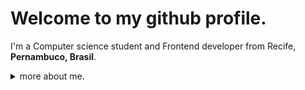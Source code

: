 <h1>Welcome to my github profile.</h1>


<p>I'm a Computer science student and Frontend developer from Recife, <b>Pernambuco, Brasil</b>.</p>


<details>
<summary>
  more about me.
</summary>
<h2>👨 About me</h2>

<p>Hi, In my free time, I’m a Web Developer, Mobile Developer, Linux evangelist, a Software Architect and open source enthusiast who is highly passionate about creating projects, good applications and writing good code.

In my projects I use Javascript so that everything works. Frontend of websites is writed in React, Mobile in React Native and in backend I use Node.js.

I also like competitive programming so I use cpp and python to study algorithms and make the fastest solution possible!

</br>

</p>

<h2>💻 Skills</h2>
<p>
  </br>
  </br>
  <a>Programming Languages</a>
  </br>
    <img alt="TypeScript" src="https://img.shields.io/badge/-TypeScript-007ACC?style=flat-square&logo=typescript&logoColor=white" />
    <img alt="JavaScript" src="https://img.shields.io/badge/-JavaScript-F7B93E?style=flat-square&logo=javascript&logoColor=white" />
    <img alt="C++" src="https://img.shields.io/badge/-C++-222222?style=flat-square&logo=cplusplus&logoColor=61DAFB" />
    <img alt="Python" src="https://img.shields.io/badge/-python-F7B93E?style=flat-square&logo=python&logoColor=white" />
  </br>
  <a>Frontend</a>
  </br>
    <img alt="React" src="https://img.shields.io/badge/-React.js-222222?style=flat-square&logo=react&logoColor=61DAFB"/>
    <img alt="Next.JS" src="https://img.shields.io/badge/-Next.js-000?style=flat-square&logo=next.js&logoColor=white"/>
    </br>
    <a>Backend</a>
    </br>
    <img alt="Node.js" src="https://img.shields.io/badge/-Node.js-43853d?style=flat-square&logo=Node.js&logoColor=white" />
    <img alt="Swagger" src="https://img.shields.io/badge/-Swagger-43853d?style=flat-square&logo=swagger&logoColor=white" />
    </br>
    <a>Databases</a>
    </br>
    <img alt="MongoDB" src="https://img.shields.io/badge/-MongoDB-13aa52?style=flat-square&logo=mongodb&logoColor=white" />
    <img alt="MySQL" src="https://img.shields.io/badge/-MySQL-F7B93E?style=flat-square&logo=mysql&logoColor=white" />
    </br>
    <a>Other</a>
    </br>
    <img alt="Docker" src="https://img.shields.io/badge/-Docker-46a2f1?style=flat-square&logo=docker&logoColor=white" />
    <img alt="github actions" src="https://img.shields.io/badge/-Github_Actions-2088FF?style=flat-square&logo=github-actions&logoColor=white" />
    <img alt="Insomnia" src="https://img.shields.io/badge/-Insomnia-5849BE?style=flat-square&logo=insomnia&logoColor=white" />
    <img alt="Postman" src="https://img.shields.io/badge/-Postman-F26635?style=flat-square&logo=postman&logoColor=white" />
    <img alt="Heroku" src="https://img.shields.io/badge/-Heroku-430098?style=flat-square&logo=heroku&logoColor=white" />
    <img alt="Sass" src="https://img.shields.io/badge/-Sass-CC6699?style=flat-square&logo=sass&logoColor=white" />
    <img alt="Styled Components" src="https://img.shields.io/badge/-Styled_Components-db7092?style=flat-square&logo=styled-components&logoColor=white" />
    <img alt="git" src="https://img.shields.io/badge/-Git-F05032?style=flat-square&logo=git&logoColor=white" />
    <img alt="npm" src="https://img.shields.io/badge/-NPM-CB3837?style=flat-square&logo=npm&logoColor=white" />
    <img alt="yarn" src="https://img.shields.io/badge/-yarn-46a2f1?style=flat-square&logo=yarn&logoColor=white" />
    <img alt="html5" src="https://img.shields.io/badge/-HTML5-E34F26?style=flat-square&logo=html5&logoColor=white" />
    <img alt="Prettier" src="https://img.shields.io/badge/-Prettier-F7B93E?style=flat-square&logo=prettier&logoColor=white" />
</p>

<h2>Where to find me</h2>
<p><a href="https://github.com/miguel-oliveiraa" target="_blank"><img alt="Github" src="https://img.shields.io/badge/GitHub-%2312100E.svg?&style=for-the-badge&logo=Github&logoColor=white" /></a> <a href="https://www.linkedin.com/in/miguel-oliveiraa/" target="_blank"><img alt="Linkedin" src="https://img.shields.io/badge/linkedin-46a2f1.svg?&style=for-the-badge&logo=linkedin&logoColor=white" /></a>
</p>
</detail>
